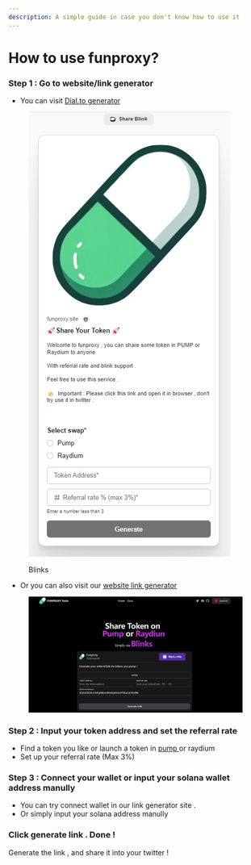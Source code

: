 ```yaml
---
description: A simple guide in case you don't know how to use it
---
```


# How to use funproxy?

### Step 1 : Go to website/link generator

* You can visit [Dial.to generator](https://dial.to/?action=solana-action:https://funproxy.site/api/register)

<figure><img src="../.gitbook/assets/image.png" alt=""><figcaption><p>Blinks </p></figcaption></figure>

* Or you can also visit our [website link generator](https://funproxy.site/)

<figure><img src="../.gitbook/assets/image (1).png" alt=""><figcaption></figcaption></figure>

### Step 2 : Input your token address and set the referral rate

* Find a token you like or launch a token in [pump ](http://pump.fun/)or raydium
* Set up your referral rate (Max 3%)

### Step 3 : Connect your wallet or input your solana wallet address manully

* You can try connect wallet in our link generator site .&#x20;
* Or simply input your solana address manully

### Click generate link . Done !

Generate the link , and share it into your twitter !&#x20;
